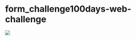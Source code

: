 # form_challenge100days-web-challenge

<img src="https://user-images.githubusercontent.com/61077456/193366027-5ba7939f-8fb6-4835-b55c-db8c802bab50.png" />
